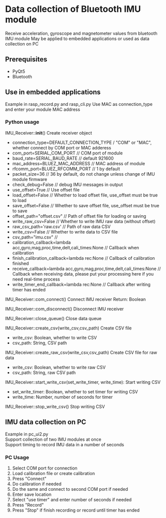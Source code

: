 # Data collection of Bluetooth IMU module
Receive acceleration, gyroscope and magnetometer values from bluetooth IMU module
May be applied to embedded applications or used as data collection on PC

## Prerequisites
- PyQt5
- Bluetooth

## Use in embedded applications
Example in rasp_record.py and rasp_cli.py
Use MAC as connection_type and enter your module MAC address

### Python usage
IMU_Receiver::__init__()
Create receiver object
- connection_type=DEFAULT_CONNECTION_TYPE / "COM" or "MAC", whether connect by COM port or MAC adderess
- com_port=SERIAL_COM_PORT  // COM port of module
- baud_rate=SERIAL_BAUD_RATE  // default 921600
- mac_address=BLUEZ_MAC_ADDRESS // MAC address of module
- rfcomm_port=BLUEZ_RFCOMM_PORT // 1 by default
- packet_size=36 // 36 by default, do not change unless change of IMU module firmware
- check_debug=False // debug IMU messages in output
- use_offset=True // Use offset file
- load_offset=False   // Whether to load offset file, use_offset must be true to load
- save_offset=False  // Whether to save offset file, use_offset must be true to save
- offset_path="offset.csv" // Path of offset file for loading or saving
- write_raw_csv=False // Whether to write IMU raw data (without offset)
- raw_csv_path='raw.csv' // Path of raw data CSV
- write_csv=False // Whether to write data to CSV file
- csv_path="imu.csv"  //
- calibration_callback=lambda acc,gyro,mag,proc,time,delt,cali_times:None // Callback when calibration
- finish_calibration_callback=lambda rec:None // Callback of calibration finished
- receive_callback=lambda acc,gyro,mag,proc,time,delt,cali_times:None // Callback when receiving data, please put your processing here if you need real-time process
- write_timer_end_callback=lambda rec:None // Callback after writing timer has ended

IMU_Receiver::com_connect()
Connect IMU receiver
Return: Boolean

IMU_Receiver::com_disconnect()
Disconnect IMU receiver

IMU_Receiver::close_queue()
Close data queue

IMU_Receiver::create_csv(write_csv,csv_path)
Create CSV file
- write_csv: Boolean, whether to write CSV
- csv_path: String, CSV path

IMU_Receiver::create_raw_csv(write_csv,csv_path)
Create CSV file for raw data
- write_csv: Boolean, whether to write raw CSV
- csv_path: String, raw CSV path

IMU_Receiver::start_write_csv(set_write_timer, write_time):
Start writing CSV
- set_write_timer: Boolean, whether to set timer for writing CSV
- write_time: Number, number of seconds for timer

IMU_Receiver::stop_write_csv()
Stop writing CSV

## IMU data collection on PC
Example in pc_ui2.py  
Support collection of two IMU modules at once  
Support timing to record IMU data in a number of seconds
### PC Usage
1. Select COM port for connection
2. Load calibration file or create calibration
3. Press "Connect"
4. Do calibration if needed
5. Do the same and connect to second COM port if needed
6. Enter save location
7. Select "use timer" and enter number of seconds if needed
8. Press "Record"
9. Press "Stop" if finish recording or record until timer has ended
